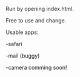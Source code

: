 Run by opening index.html.

Free to use and change.

Usable apps:

-safari

-mail (buggy)

-camera comming soon!
